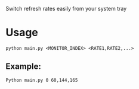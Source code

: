 Switch refresh rates easily from your system tray

# Usage

``python main.py <MONITOR_INDEX> <RATE1,RATE2,...>``

## Example:

``Python main.py 0 60,144,165``

